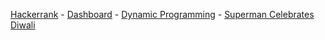 <a href="https://www.hackerrank.com">Hackerrank</a> - 
<a href="https://www.hackerrank.com/dashboard">Dashboard</a> - 
<a href="https://www.hackerrank.com/domains/core-cs/dynamic-programming">Dynamic Programming</a> - 
<a href="https://www.hackerrank.com/challenges/superman-celebrates-diwali">Superman Celebrates Diwali</a>